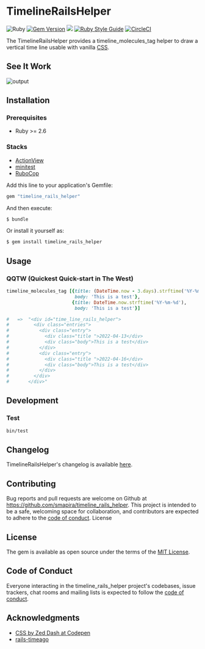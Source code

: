 # TimelineRailsHelper

![Ruby](https://img.shields.io/badge/Ruby-CC342D?style=for-the-badge&logo=ruby&logoColor=white) 
[![Gem Version](https://badge.fury.io/rb/timeline_rails_helper.svg)](https://badge.fury.io/rb/jma) 
![](https://ruby-gem-downloads-badge.herokuapp.com/timeline_rails_helper) 
[![Ruby Style Guide](https://img.shields.io/badge/code_style-rubocop-brightgreen.svg)](https://github.com/rubocop-hq/rubocop)
[![CircleCI](https://circleci.com/gh/smapira/timeline_rails_helper/tree/main.svg?style=svg)](https://circleci.com/gh/smapira/timeline_rails_helper/tree/main)

The TimelineRailsHelper provides a timeline_molecules_tag helper to draw a vertical time line usable with vanilla [CSS](https://codepen.io/z-/pen/bwPBjY).

## See It Work

![output](https://user-images.githubusercontent.com/25024587/163623635-e0b8fdab-b8dc-4bad-b795-7631931a8acc.gif)

## Installation

### Prerequisites
- Ruby >= 2.6

### Stacks
- [ActionView](https://api.rubyonrails.org/classes/ActionView.html)
- [minitest](https://github.com/seattlerb/minitest)
- [RuboCop](https://github.com/rubocop/rubocop)

Add this line to your application's Gemfile:

```ruby
gem "timeline_rails_helper"
```

And then execute:
```bash
$ bundle
```

Or install it yourself as:
```bash
$ gem install timeline_rails_helper
```

## Usage

### QQTW (Quickest Quick-start in The West)

```ruby
timeline_molecules_tag [{title: (DateTime.now - 3.days).strftime('%Y-%m-%d'),
                         body: 'This is a test'},
                        {title: DateTime.now.strftime('%Y-%m-%d'),
                         body: 'This is a test'}]

#   =>  "<div id="time_line_rails_helper">
#         <div class="entries">
#           <div class="entry">
#             <div class="title ">2022-04-13</div>
#             <div class="body">This is a test</div>
#           </div>
#           <div class="entry">
#             <div class="title ">2022-04-16</div>
#             <div class="body">This is a test</div>
#           </div>
#         </div>
#       </div>"
```

## Development

### Test

```bash
bin/test
```

## Changelog

TimelineRailsHelper's changelog is available [here](https://github.com/smapira/timeline_rails_helper/blob/main/CHANGELOG.md).

## Contributing

Bug reports and pull requests are welcome on Github at https://github.com/smapira/timeline_rails_helper. This project is intended to be a safe, welcoming space for collaboration, and contributors are expected to adhere to the [code of conduct](https://github.com/smapira/timeline_rails_helper/src/main/CODE_OF_CONDUCT.md).
License

## License

The gem is available as open source under the terms of the [MIT License](https://opensource.org/licenses/MIT).

## Code of Conduct

Everyone interacting in the timeline_rails_helper project's codebases, issue trackers, chat rooms and mailing lists is expected to follow the [code of conduct](https://github.com/smapira/timeline_rails_helper/blob/main/CODE_OF_CONDUCT.md).

## Acknowledgments
- [CSS by Zed Dash at Codepen](https://codepen.io/z-/pen/bwPBjY)
- [rails-timeago](https://github.com/jgraichen/rails-timeago) 
